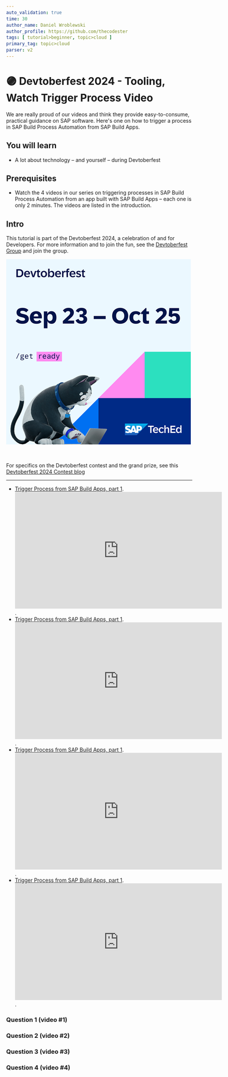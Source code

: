 ```yaml
---
auto_validation: true
time: 30
author_name: Daniel Wroblewski
author_profile: https://github.com/thecodester
tags: [ tutorial>beginner, topic>cloud ]
primary_tag: topic>cloud
parser: v2
---
```


# 🟣 Devtoberfest 2024 - Tooling, Watch Trigger Process  Video
<!-- description --> We are really proud of our videos and think they provide easy-to-consume, practical guidance on SAP software. Here's one on how to trigger a process in SAP Build Process Automation from SAP Build Apps.  
 
## You will learn
- A lot about technology – and yourself – during Devtoberfest

## Prerequisites
- Watch the 4 videos in our series on triggering processes in SAP Build Process Automation from an app built with SAP Build Apps – each one is only 2 minutes. The videos are listed in the introduction.



## Intro
This tutorial is part of the Devtoberfest 2024, a celebration of and for Developers. For more information and to join the fun, see the [Devtoberfest Group](https://groups.community.sap.com/t5/devtoberfest/gh-p/Devtoberfest) and join the group.

![Devtoberfest](promo-image-kasimir-square.png) 

&nbsp;

For specifics on the Devtoberfest contest and the grand prize, see this [Devtoberfest 2024 Contest blog](https://community.sap.com/t5/devtoberfest-blog-posts/devtoberfest-2024-contest/ba-p/13781593)
  
<hr>

- [Trigger Process from SAP Build Apps, part 1](https://youtu.be/8RVo3-h2n-I).<br><iframe width="560" height="315" src="https://www.youtube.com/embed/8RVo3-h2n-I" frameborder="0" allowfullscreen></iframe>. 
- [Trigger Process from SAP Build Apps, part 1](https://youtu.be/02dPZd1Btuw).<br><iframe width="560" height="315" src="https://www.youtube.com/embed/02dPZd1Btuw" frameborder="0" allowfullscreen></iframe>. 
- [Trigger Process from SAP Build Apps, part 1](https://youtu.be/PdlusgEMhiU).<br><iframe width="560" height="315" src="https://www.youtube.com/embed/PdlusgEMhiU" frameborder="0" allowfullscreen></iframe>. 
- [Trigger Process from SAP Build Apps, part 1](https://youtu.be/JiVcTN0JIBU).<br><iframe width="560" height="315" src="https://www.youtube.com/embed/JiVcTN0JIBU" frameborder="0" allowfullscreen></iframe>. 



### Question 1 (video #1) 



### Question 2 (video #2)



### Question 3 (video #3)



### Question 4 (video #4)


